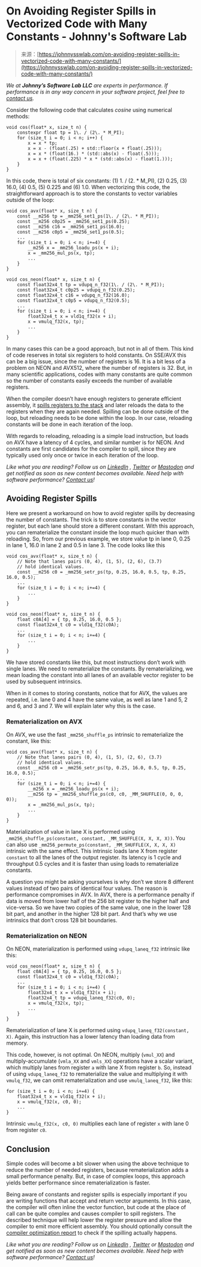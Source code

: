 <!--yml
category: 未分类
date: 2024-05-27 14:36:08
-->

# On Avoiding Register Spills in Vectorized Code with Many Constants - Johnny's Software Lab

> 来源：[https://johnnysswlab.com/on-avoiding-register-spills-in-vectorized-code-with-many-constants/](https://johnnysswlab.com/on-avoiding-register-spills-in-vectorized-code-with-many-constants/)

*We at **Johnny’s Software Lab LLC** are experts in performance. If performance is in any way concern in your software project, feel free to [contact us](https://johnnysswlab.com/contact/).*

Consider the following code that calculates *cosine* using numerical methods:

```
void cos(float* x, size_t n) {
    constexpr float tp = 1\. / (2\. * M_PI);
    for (size_t i = 0; i < n; i++) {
        x = x * tp;
        x = x - (float(.25) + std::floor(x + float(.25)));
        x = x * (float(16.) * (std::abs(x) - float(.5)));
        x = x + (float(.225) * x * (std::abs(x) - float(1.)));
    }
}
```

In this code, there is total of six constants: (1) 1\. / (2\. * M_PI), (2) 0.25, (3) 16.0, (4) 0.5, (5) 0.225 and (6) 1.0\. When vectorizing this code, the straightforward approach is to store the constants to vector variables outside of the loop:

```
void cos_avx(float* x, size_t n) {
    const __m256 tp = _mm256_set1_ps(1\. / (2\. * M_PI));
    const __m256 c0p25 = _mm256_set1_ps(0.25);
    const __m256 c16 = _mm256_set1_ps(16.0);
    const __m256 c0p5 = _mm256_set1_ps(0.5);
    ...
    for (size_t i = 0; i < n; i+=4) {
        __m256 x = _mm256_loadu_ps(x + i);
        x = _mm256_mul_ps(x, tp);
        ...
    }
}

void cos_neon(float* x, size_t n) {
    const float32x4_t tp = vdupq_n_f32(1\. / (2\. * M_PI));
    const float32x4_t c0p25 = vdupq_n_f32(0.25);
    const float32x4_t c16 = vdupq_n_f32(16.0);
    const float32x4_t c0p5 = vdupq_n_f32(0.5);
    ...
    for (size_t i = 0; i < n; i+=4) {
        float32x4_t x = vld1q_f32(x + i);
        x = vmulq_f32(x, tp);
        ...
    }
}
```

In many cases this can be a good approach, but not in all of them. This kind of code reserves in total six registers to hold constants. On SSE/AVX this can be a big issue, since the number of registers is 16\. It is a bit less of a problem on NEON and AVX512, where the number of registers is 32\. But, in many scientific applications, codes with many constants are quite common so the number of constants easily exceeds the number of available registers.

When the compiler doesn’t have enough registers to generate efficient assembly, it [spills registers to the stack](https://johnnysswlab.com/decreasing-the-number-of-memory-accesses-the-compilers-secret-life-2-2/) and later reloads the data to the registers when they are again needed. Spilling can be done outside of the loop, but reloading needs to be done within the loop. In our case, reloading constants will be done in each iteration of the loop.

With regards to reloading, reloading is a simple load instruction, but loads on AVX have a latency of 4 cycles, and similar number is for NEON. And constants are first candidates for the compiler to spill, since they are typically used only once or twice in each iteration of the loop.

*Like what you are reading? Follow us on [LinkedIn](https://www.linkedin.com/company/johnysswlab) , [Twitter](https://twitter.com/johnnysswlab) or [Mastodon](https://mastodon.online/@johnnysswlab) and get notified as soon as new content becomes available.
Need help with software performance? [Contact us](https://johnnysswlab.com/contact/)!*

## Avoiding Register Spills

Here we present a workaround on how to avoid register spills by decreasing the number of constants. The trick is to store constants in the vector register, but each lane should store a different constant. With this approach, you can rematerialize the constant inside the loop much quicker than with reloading. So, from our previous example, we store value tp in lane 0, 0.25 in lane 1, 16.0 in lane 2 and 0.5 in lane 3\. The code looks like this

```
void cos_avx(float* x, size_t n) {
    // Note that lanes pairs (0, 4), (1, 5), (2, 6), (3.7)
    // hold identical values.
    const __m256 c0 = _mm256_setr_ps(tp, 0.25, 16.0, 0.5, tp, 0.25, 16.0, 0.5);
    ...
    for (size_t i = 0; i < n; i+=4) {
        ...
    }
}

void cos_neon(float* x, size_t n) {
    float c0A[4] = { tp, 0.25, 16.0, 0.5 };
    const float32x4_t c0 = vld1q_f32(c0A);
    ...
    for (size_t i = 0; i < n; i+=4) {
        ...
    }
}
```

We have stored constants like this, but most instructions don’t work with single lanes. We need to rematerialize the constants. By rematerializing, we mean loading the constant into all lanes of an available vector register to be used by subsequent intrinsics.

When in it comes to storing constants, notice that for AVX, the values are repeated, i.e. lane 0 and 4 have the same value, as well as lane 1 and 5, 2 and 6, and 3 and 7\. We will explain later why this is the case.

### Rematerialization on AVX

On AVX, we use the fast `_mm256_shuffle_ps` intrinsic to rematerialize the constant, like this:

```
void cos_avx(float* x, size_t n) {
    // Note that lanes pairs (0, 4), (1, 5), (2, 6), (3.7)
    // hold identical values.
    const __m256 c0 = _mm256_setr_ps(tp, 0.25, 16.0, 0.5, tp, 0.25, 16.0, 0.5);
    ...
    for (size_t i = 0; i < n; i+=4) {
        __m256 x = _mm256_loadu_ps(x + i);
        __m256 tp = _mm256_shuffle_ps(c0, c0, _MM_SHUFFLE(0, 0, 0, 0));
        x = _mm256_mul_ps(x, tp);
        ...
    }
}
```

Materialization of value in lane X is performed using `_mm256_shuffle_ps(constant, constant, _MM_SHUFFLE(X, X, X, X))`. You can also use `_mm256_permute_ps(constant, _MM_SHUFFLE(X, X, X, X)` intrinsic with the same effect. This intrinsic loads lane X from register `constant` to all the lanes of the output register. Its latency is 1 cycle and throughput 0.5 cycles and it is faster than using loads to rematerialize constants.

A question you might be asking yourselves is why don’t we store 8 different values instead of two pairs of identical four values. The reason is performance compromises in AVX. In AVX, there is a performance penalty if data is moved from lower half of the 256 bit register to the higher half and vice-versa. So we have two copies of the same value, one in the lower 128 bit part, and another in the higher 128 bit part. And that’s why we use intrinsics that don’t cross 128 bit boundaries.

### Rematerialization on NEON

On NEON, materialization is performed using `vdupq_laneq_f32` intrinsic like this:

```
void cos_neon(float* x, size_t n) {
    float c0A[4] = { tp, 0.25, 16.0, 0.5 };
    const float32x4_t c0 = vld1q_f32(c0A);
    ...
    for (size_t i = 0; i < n; i+=4) {
        float32x4_t x = vld1q_f32(x + i);
        float32x4_t tp = vdupq_laneq_f32(c0, 0);
        x = vmulq_f32(x, tp);
        ...
    }
}
```

Rematerialization of lane X is performed using `vdupq_laneq_f32(constant, X)`. Again, this instruction has a lower latency than loading data from memory.

This code, however, is not optimal. On NEON, multiply (`vmul_XX`) and multiply-accumulate (`vmla_XX` and `vmls_XX`) operations have a scalar variant, which multiply lanes from register `a` with lane X from register `b`. So, instead of using `vdupq_laneq_f32` to rematerialize the value and multiplying it with `vmulq_f32`, we can omit rematerialization and use `vmulq_laneq_f32`, like this:

```
for (size_t i = 0; i < n; i+=4) {
    float32x4_t x = vld1q_f32(x + i);
    x = vmulq_f32(x, c0, 0);
    ...
}
```

Intrinsic `vmulq_f32(x, c0, 0)` multiplies each lane of register `x` with lane 0 from register `c0`.

## Conclusion

Simple codes will become a bit slower when using the above technique to reduce the number of needed registers, because rematerialization adds a small performance penalty. But, in case of complex loops, this approach yields better performance since rematerialization is faster.

Being aware of constants and register spills is especially important if you are writing functions that accept and return vector arguments. In this case, the compiler will often inline the vector function, but code at the place of call can be quite complex and causes compiler to spill registers. The described technique will help lower the register pressure and allow the compiler to emit more efficient assembly. You should optionally consult the [compiler optimization report](https://johnnysswlab.com/loop-optimizations-interpreting-the-compiler-optimization-report/) to check if the spilling actually happens.

*Like what you are reading? Follow us on [LinkedIn](https://www.linkedin.com/company/johnysswlab) , [Twitter](https://twitter.com/johnnysswlab) or [Mastodon](https://mastodon.online/@johnnysswlab) and get notified as soon as new content becomes available.
Need help with software performance? [Contact us](https://johnnysswlab.com/contact/)!*